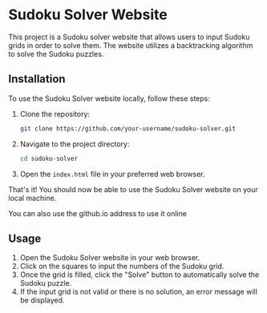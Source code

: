 # Sudoku Solver Website

This project is a Sudoku solver website that allows users to input Sudoku grids in order to solve them. The website utilizes a backtracking algorithm to solve the Sudoku puzzles.

## Installation

To use the Sudoku Solver website locally, follow these steps:

1. Clone the repository:

   ```bash
   git clone https://github.com/your-username/sudoku-solver.git
   ```

2. Navigate to the project directory:

   ```bash
   cd sudoku-solver
   ```

3. Open the `index.html` file in your preferred web browser.

That's it! You should now be able to use the Sudoku Solver website on your local machine.

You can also use the github.io address to use it online

## Usage

1. Open the Sudoku Solver website in your web browser.
2. Click on the squares to input the numbers of the Sudoku grid.
3. Once the grid is filled, click the "Solve" button to automatically solve the Sudoku puzzle.
4. If the input grid is not valid or there is no solution, an error message will be displayed.
